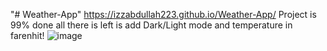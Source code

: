 "# Weather-App" 
https://izzabdullah223.github.io/Weather-App/
Project is 99% done all there is left is add Dark/Light mode and temperature in farenhit!
![image](https://github.com/user-attachments/assets/5f7fbc45-0d28-44fc-b8d4-c5432d199ae7)

